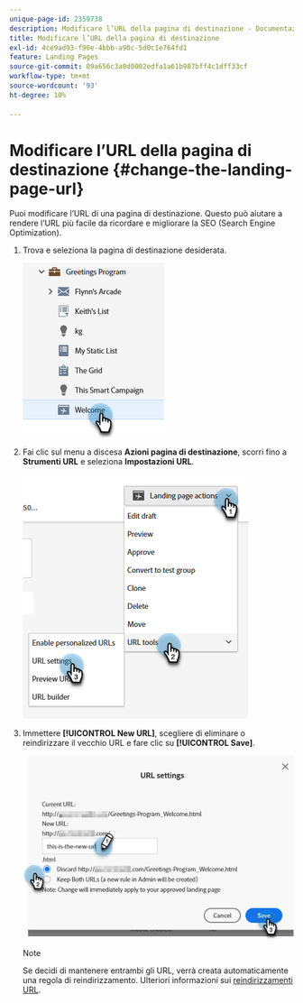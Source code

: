 ```yaml
---
unique-page-id: 2359738
description: Modificare l’URL della pagina di destinazione - Documentazione di Marketo - Documentazione del prodotto
title: Modificare l’URL della pagina di destinazione
exl-id: 4ce9ad93-f90e-4bbb-a90c-5d0c1e764fd1
feature: Landing Pages
source-git-commit: 09a656c3a0d0002edfa1a61b987bff4c1dff33cf
workflow-type: tm+mt
source-wordcount: '93'
ht-degree: 10%

---
```


# Modificare l’URL della pagina di destinazione {#change-the-landing-page-url}

Puoi modificare l’URL di una pagina di destinazione. Questo può aiutare a rendere l’URL più facile da ricordare e migliorare la SEO (Search Engine Optimization).

1. Trova e seleziona la pagina di destinazione desiderata.

   ![](assets/change-the-landing-page-url-1.png)

1. Fai clic sul menu a discesa **Azioni pagina di destinazione**, scorri fino a **Strumenti URL** e seleziona **Impostazioni URL**.

   ![](assets/change-the-landing-page-url-2.png)

1. Immettere **[!UICONTROL New URL]**, scegliere di eliminare o reindirizzare il vecchio URL e fare clic su **[!UICONTROL Save]**.

   ![](assets/change-the-landing-page-url-3.png)

   >[!NOTE]
   >
   >Se decidi di mantenere entrambi gli URL, verrà creata automaticamente una regola di reindirizzamento. Ulteriori informazioni sui [reindirizzamenti URL](/help/marketo/product-docs/demand-generation/landing-pages/personalizing-landing-pages/redirect-a-url-path.md).
